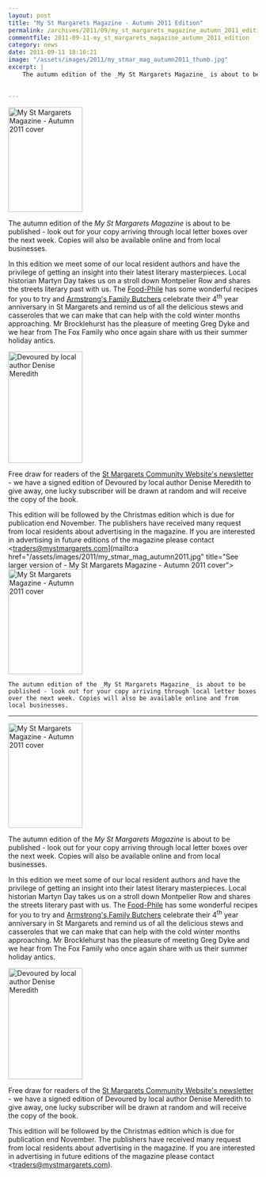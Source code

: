 ```yaml
---
layout: post
title: "My St Margarets Magazine - Autumn 2011 Edition"
permalink: /archives/2011/09/my_st_margarets_magazine_autumn_2011_edition.html
commentfile: 2011-09-11-my_st_margarets_magazine_autumn_2011_edition
category: news
date: 2011-09-11 18:16:21
image: "/assets/images/2011/my_stmar_mag_autumn2011_thumb.jpg"
excerpt: |
    The autumn edition of the _My St Margarets Magazine_ is about to be published - look out for your copy arriving through local letter boxes over the next week. Copies will also be available online and from local businesses.
    

---
```


<a href="/assets/images/2011/my_stmar_mag_autumn2011.jpg" title="See larger version of - My St Margarets Magazine - Autumn 2011 cover"><img src="/assets/images/2011/my_stmar_mag_autumn2011_thumb.jpg" width="150" height="212" alt="My St Margarets Magazine - Autumn 2011 cover" class="photo right" /></a>

The autumn edition of the *My St Margarets Magazine* is about to be published - look out for your copy arriving through local letter boxes over the next week. Copies will also be available online and from local businesses.

In this edition we meet some of our local resident authors and have the privilege of getting an insight into their latest literary masterpieces. Local historian Martyn Day takes us on a stroll down Montpelier Row and shares the streets literary past with us. The [Food-Phile](http://www.mystmargarets.com/food/) has some wonderful recipes for you to try and [Armstrong's Family Butchers](http://www.mystmargarets.com/directory/food/200709131503) celebrate their 4<sup>th</sup> year anniversary in St Margarets and remind us of all the delicious stews and casseroles that we can make that can help with the cold winter months approaching. Mr Brocklehurst has the pleasure of meeting Greg Dyke and we hear from The Fox Family who once again share with us their summer holiday antics.

<a href="/assets/images/2011/devoured_meredith.jpg" title="See larger version of - Devoured by local author Denise Meredith"><img src="/assets/images/2011/devoured_meredith_thumb.jpg" width="150" height="225" alt="Devoured by local author Denise Meredith" class="photo right" /></a>

Free draw for readers of the [St Margarets Community Website's newsletter](/cgi-bin/newsletter.cgi) - we have a signed edition of Devoured by local author Denise Meredith to give away, one lucky subscriber will be drawn at random and will receive the copy of the book.

This edition will be followed by the Christmas edition which is due for publication end November. The publishers have received many request from local residents about advertising in the magazine. If you are interested in advertising in future editions of the magazine please contact <traders@mystmargarets.com](mailto:a href="/assets/images/2011/my_stmar_mag_autumn2011.jpg" title="See larger version of - My St Margarets Magazine - Autumn 2011 cover"><img src="/assets/images/2011/my_stmar_mag_autumn2011_thumb.jpg" width="150" height="212" alt="My St Margarets Magazine - Autumn 2011 cover" class="photo right" /></a>
    
    The autumn edition of the _My St Margarets Magazine_ is about to be published - look out for your copy arriving through local letter boxes over the next week. Copies will also be available online and from local businesses.
    

---

<a href="/assets/images/2011/my_stmar_mag_autumn2011.jpg" title="See larger version of - My St Margarets Magazine - Autumn 2011 cover"><img src="/assets/images/2011/my_stmar_mag_autumn2011_thumb.jpg" width="150" height="212" alt="My St Margarets Magazine - Autumn 2011 cover" class="photo right" /></a>

The autumn edition of the *My St Margarets Magazine* is about to be published - look out for your copy arriving through local letter boxes over the next week. Copies will also be available online and from local businesses.

In this edition we meet some of our local resident authors and have the privilege of getting an insight into their latest literary masterpieces. Local historian Martyn Day takes us on a stroll down Montpelier Row and shares the streets literary past with us. The [Food-Phile](http://www.mystmargarets.com/food/) has some wonderful recipes for you to try and [Armstrong's Family Butchers](http://www.mystmargarets.com/directory/food/200709131503) celebrate their 4<sup>th</sup> year anniversary in St Margarets and remind us of all the delicious stews and casseroles that we can make that can help with the cold winter months approaching. Mr Brocklehurst has the pleasure of meeting Greg Dyke and we hear from The Fox Family who once again share with us their summer holiday antics.

<a href="/assets/images/2011/devoured_meredith.jpg" title="See larger version of - Devoured by local author Denise Meredith"><img src="/assets/images/2011/devoured_meredith_thumb.jpg" width="150" height="225" alt="Devoured by local author Denise Meredith" class="photo right" /></a>

Free draw for readers of the [St Margarets Community Website's newsletter](/cgi-bin/newsletter.cgi) - we have a signed edition of Devoured by local author Denise Meredith to give away, one lucky subscriber will be drawn at random and will receive the copy of the book.

This edition will be followed by the Christmas edition which is due for publication end November. The publishers have received many request from local residents about advertising in the magazine. If you are interested in advertising in future editions of the magazine please contact <traders@mystmargarets.com).
